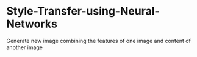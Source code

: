 # Style-Transfer-using-Neural-Networks
Generate new image combining the features of one image and content of another image
